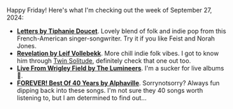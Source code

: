 Happy Friday! Here's what I'm checking out the week of September 27, 2024:

* **[Letters by Tiphanie Doucet](https://listentomore.com/album/tiphanie-doucet_letters)**. Lovely blend of folk and indie pop from this French-American singer-songwriter. Try it if you like Feist and Norah Jones.
* **[Revelation by Leif Vollebekk](https://listentomore.com/album/leif-vollebekk_revelation)**. More chill indie folk vibes. I got to know him through [Twin Solitude](https://listentomore.com/album/leif-vollebekk_twin-solitude), definitely check that one out too.
* **[Live From Wrigley Field by The Lumineers](https://listentomore.com/album/the-lumineers_live-from-wrigley-field)**. I'm a sucker for live albums 🤷.
* **[FOREVER! Best Of 40 Years by Alphaville](https://listentomore.com/album/alphaville_forever!-best-of-40-years)**. Sorrynotsorry? Always fun dipping back into these songs. I'm not sure they 40 songs worth listening to, but I am determined to find out...